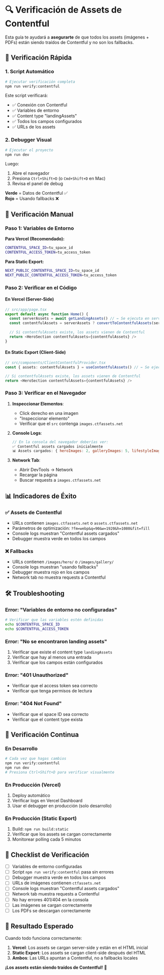 # 🔍 Verificación de Assets de Contentful

Esta guía te ayudará a **asegurarte** de que todos los assets (imágenes + PDFs) están siendo traídos de Contentful y no son los fallbacks.

## 🚀 Verificación Rápida

### 1. Script Automático
```bash
# Ejecutar verificación completa
npm run verify:contentful
```

Este script verificará:
- ✅ Conexión con Contentful
- ✅ Variables de entorno
- ✅ Content type "landingAssets"
- ✅ Todos los campos configurados
- ✅ URLs de los assets

### 2. Debugger Visual
```bash
# Ejecutar el proyecto
npm run dev
```

Luego:
1. Abre el navegador
2. Presiona `Ctrl+Shift+D` (o `Cmd+Shift+D` en Mac)
3. Revisa el panel de debug

**Verde** = Datos de Contentful ✅  
**Rojo** = Usando fallbacks ❌

## 🔧 Verificación Manual

### Paso 1: Variables de Entorno

**Para Vercel (Recomendado):**
```bash
CONTENTFUL_SPACE_ID=tu_space_id
CONTENTFUL_ACCESS_TOKEN=tu_access_token
```

**Para Static Export:**
```bash
NEXT_PUBLIC_CONTENTFUL_SPACE_ID=tu_space_id
NEXT_PUBLIC_CONTENTFUL_ACCESS_TOKEN=tu_access_token
```

### Paso 2: Verificar en el Código

#### En Vercel (Server-Side)
```typescript
// src/app/page.tsx
export default async function Home() {
  const serverAssets = await getLandingAssets() // ← Se ejecuta en servidor
  const contentfulAssets = serverAssets ? convertToContentfulAssets(serverAssets) : null
  
  // Si contentfulAssets existe, los assets vienen de Contentful
  return <HeroSection contentfulAssets={contentfulAssets} />
}
```

#### En Static Export (Client-Side)
```typescript
// src/components/ClientContentfulProvider.tsx
const { assets: contentfulAssets } = useContentfulAssets() // ← Se ejecuta en cliente

// Si contentfulAssets existe, los assets vienen de Contentful
return <HeroSection contentfulAssets={contentfulAssets} />
```

### Paso 3: Verificar en el Navegador

1. **Inspeccionar Elementos**:
   - Click derecho en una imagen
   - "Inspeccionar elemento"
   - Verificar que el `src` contenga `images.ctfassets.net`

2. **Console Logs**:
   ```javascript
   // En la consola del navegador deberías ver:
   ✅ Contentful assets cargados inicialmente
   📊 Assets cargados: { heroImages: 2, galleryImages: 5, lifestyleImages: 3 }
   ```

3. **Network Tab**:
   - Abrir DevTools → Network
   - Recargar la página
   - Buscar requests a `images.ctfassets.net`

## 📊 Indicadores de Éxito

### ✅ Assets de Contentful
- URLs contienen `images.ctfassets.net` o `assets.ctfassets.net`
- Parámetros de optimización: `?fm=webp&q=90&w=1920&h=1080&fit=fill`
- Console logs muestran "Contentful assets cargados"
- Debugger muestra verde en todos los campos

### ❌ Fallbacks
- URLs contienen `/images/hero/` o `/images/gallery/`
- Console logs muestran "usando fallbacks"
- Debugger muestra rojo en los campos
- Network tab no muestra requests a Contentful

## 🛠️ Troubleshooting

### Error: "Variables de entorno no configuradas"
```bash
# Verificar que las variables estén definidas
echo $CONTENTFUL_SPACE_ID
echo $CONTENTFUL_ACCESS_TOKEN
```

### Error: "No se encontraron landing assets"
1. Verificar que existe el content type `landingAssets`
2. Verificar que hay al menos una entrada
3. Verificar que los campos están configurados

### Error: "401 Unauthorized"
- Verificar que el access token sea correcto
- Verificar que tenga permisos de lectura

### Error: "404 Not Found"
- Verificar que el space ID sea correcto
- Verificar que el content type exista

## 🔄 Verificación Continua

### En Desarrollo
```bash
# Cada vez que hagas cambios
npm run verify:contentful
npm run dev
# Presiona Ctrl+Shift+D para verificar visualmente
```

### En Producción (Vercel)
1. Deploy automático
2. Verificar logs en Vercel Dashboard
3. Usar el debugger en producción (solo desarrollo)

### En Producción (Static Export)
1. Build: `npm run build:static`
2. Verificar que los assets se cargan correctamente
3. Monitorear polling cada 5 minutos

## 📝 Checklist de Verificación

- [ ] Variables de entorno configuradas
- [ ] Script `npm run verify:contentful` pasa sin errores
- [ ] Debugger muestra verde en todos los campos
- [ ] URLs de imágenes contienen `ctfassets.net`
- [ ] Console logs muestran "Contentful assets cargados"
- [ ] Network tab muestra requests a Contentful
- [ ] No hay errores 401/404 en la consola
- [ ] Las imágenes se cargan correctamente
- [ ] Los PDFs se descargan correctamente

## 🎯 Resultado Esperado

Cuando todo funciona correctamente:

1. **Vercel**: Los assets se cargan server-side y están en el HTML inicial
2. **Static Export**: Los assets se cargan client-side después del HTML
3. **Ambos**: Las URLs apuntan a Contentful, no a fallbacks locales

**¡Los assets están siendo traídos de Contentful!** 🎉 